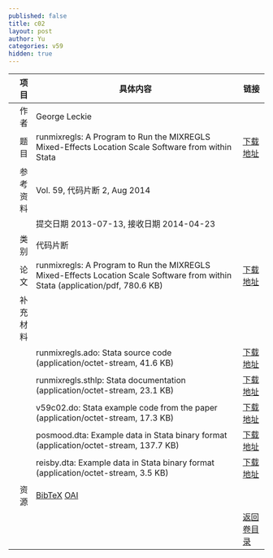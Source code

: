 ```yaml
---
published: false
title: c02
layout: post
author: Yu
categories: v59
hidden: true
---
```


| 项目 | 具体内容 | 链接 |
|---:|---|---|
| 作者 | George Leckie| |
| 题目 |runmixregls: A Program to Run the MIXREGLS Mixed-Effects Location Scale Software from within Stata | [下载地址](http://www.jstatsoft.org/v59/c02/paper) |
| 参考资料 |Vol. 59, 代码片断 2, Aug 2014 | |
| | 提交日期 2013-07-13, 接收日期 2014-04-23| | 
| 类别 | 代码片断| |
| 论文 | runmixregls: A Program to Run the MIXREGLS Mixed-Effects Location Scale Software from within Stata  (application/pdf, 780.6 KB)| [下载地址](http://www.jstatsoft.org/v59/c02/paper) |
| 补充材料 | | |
| |runmixregls.ado:   Stata source code  (application/octet-stream, 41.6 KB)|  [下载地址](http://www.jstatsoft.org/v59/c02/supp/1) |
| |runmixregls.sthlp: Stata documentation  (application/octet-stream, 23.1 KB)|  [下载地址](http://www.jstatsoft.org/v59/c02/supp/2) |
| |v59c02.do:         Stata example code from the paper  (application/octet-stream, 17.3 KB)|  [下载地址](http://www.jstatsoft.org/v59/c02/supp/3) |
| |posmood.dta:       Example data in Stata binary format  (application/octet-stream, 137.7 KB)|  [下载地址](http://www.jstatsoft.org/v59/c02/supp/4) |
| |reisby.dta:        Example data in Stata binary format  (application/octet-stream, 3.5 KB)|  [下载地址](http://www.jstatsoft.org/v59/c02/supp/5) |
| 资源 | [BibTeX](http://www.jstatsoft.org/v59/c02/bibtex) [OAI](http://www.jstatsoft.org/oai?verb=GetRecord&identifier=oai.jstatsoft/v59/c02&prefix=oai_dc)| |
| |  | [返回卷目录]({{site.baseurl}}/volume/v59.html) |